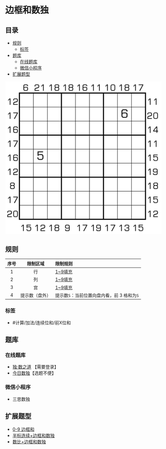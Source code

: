 # 边框和数独
<!-- START doctoc generated TOC please keep comment here to allow auto update -->
<!-- DON'T EDIT THIS SECTION, INSTEAD RE-RUN doctoc TO UPDATE -->
## 目录

- [规则](#%E8%A7%84%E5%88%99)
  - [标签](#%E6%A0%87%E7%AD%BE)
- [题库](#%E9%A2%98%E5%BA%93)
  - [在线题库](#%E5%9C%A8%E7%BA%BF%E9%A2%98%E5%BA%93)
  - [微信小程序](#%E5%BE%AE%E4%BF%A1%E5%B0%8F%E7%A8%8B%E5%BA%8F)
- [扩展题型](#%E6%89%A9%E5%B1%95%E9%A2%98%E5%9E%8B)

<!-- END doctoc generated TOC please keep comment here to allow auto update -->

![题](../../../../images/sudoku/边框和数独.png)

## 规则

| 序号  |  限制区域   | 限制规则                       |
|:---:|:-------:|:---------------------------|
|  1  |    行    | [1~9填充]                    |
|  2  |    列    | [1~9填充]                    |
|  3  |    宫    | [1~9填充]                    |
|  4  | 提示数（盘外） | 提示数`S`：当前位置向盘内看，前 3 格和为`S` |

### 标签

- #计算/加法/连续位和/前X位和

## 题库

### 在线题库

- [独·数之道](http://www.sudokufans.org.cn/lx/game.index.php?type=bk) 【需要登录】
- [今日数独]【选题不便】

### 微信小程序

- 三思数独

## 扩展题型

- [0-9 边框和](../../混合类/0-9边框和.md)
- [半标连续+边框和数独](../../混合类/半标连续+边框和数独.md)
- [数比+边框和数独](../../混合类/数比+边框和数独.md)

[1~9填充]: ../../../../rules/rules.md#1to9填充

[今日数独]: https://cn.sudoku.today/g-sum-frame-sudoku/
